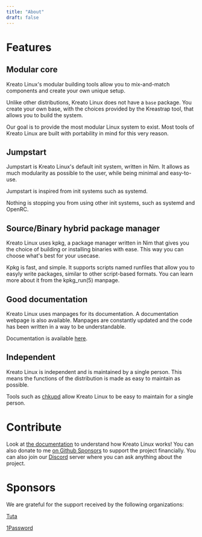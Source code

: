 ```yaml
---
title: "About"
draft: false 
---
```


# Features

## Modular core
Kreato Linux's modular building tools allow you to mix-and-match components and create your own unique setup.

Unlike other distributions, Kreato Linux does not have a `base` package. You create your own base, with the choices provided by the Kreastrap tool, that allows you to build the system.

Our goal is to provide the most modular Linux system to exist. Most tools of Kreato Linux are built with portability in mind for this very reason.

## Jumpstart
Jumpstart is Kreato Linux's default init system, written in Nim. It allows as much modularity as possible to the user, while being minimal and easy-to-use.

Jumpstart is inspired from init systems such as systemd.

Nothing is stopping you from using other init systems, such as systemd and OpenRC.

## Source/Binary hybrid package manager
Kreato Linux uses kpkg, a package manager written in Nim that gives you the choice of building or installing binaries with ease. This way you can choose what's best for your usecase.

Kpkg is fast, and simple. It supports scripts named runfiles that allow you to easyly write packages, similar to other script-based formats. You can learn more about it from the kpkg_run(5) manpage.

## Good documentation
Kreato Linux uses manpages for its documentation. A documentation webpage is also available. Manpages are constantly updated and the code has been written in a way to be understandable.

Documentation is available [here](./docs).

## Independent
Kreato Linux is independent and is maintained by a single person. This means the functions of the distribution is made as easy to maintain as possible. 

Tools such as [chkupd](https://github.com/kreatolinux/src#chkupd) allow Kreato Linux to be easy to maintain for a single person.

# Contribute
Look at [the documentation](./docs) to understand how Kreato Linux works! You can also donate to me [on Github Sponsors](https://github.com/sponsors/kreatoo) to support the project financially. You can also join our [Discord](https://discord.gg/5vTYnkepX6) server where you can ask anything about the project.

# Sponsors
We are grateful for the support received by the following organizations:

[Tuta](https://tuta.com)

[1Password](https://1password.com)
